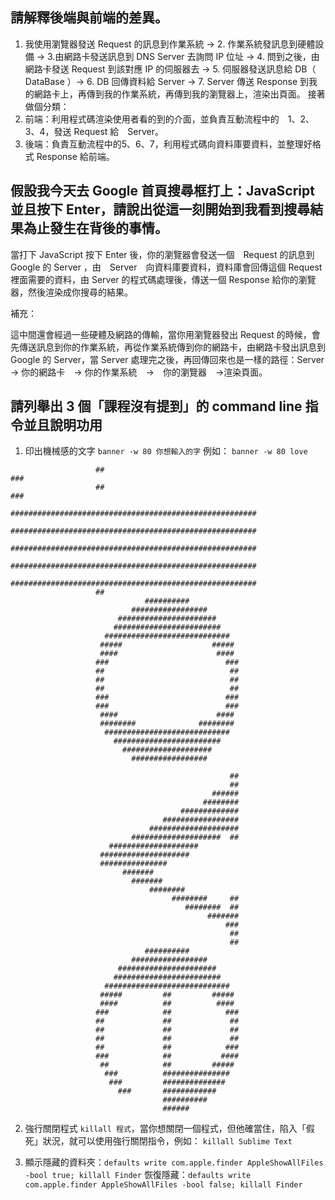 ## 請解釋後端與前端的差異。

1. 我使用瀏覽器發送 Request 的訊息到作業系統 → 2. 作業系統發訊息到硬體設備 → 3.由網路卡發送訊息到 DNS Server 去詢問 IP 位址 → 4. 問到之後，由網路卡發送 Request 到該對應 IP 的伺服器去 → 5. 伺服器發送訊息給 DB（ DataBase ）→ 6. DB 回傳資料給 Server → 7. Server 傳送 Response 到我的網路卡上，再傳到我的作業系統，再傳到我的瀏覽器上，渲染出頁面。
接著做個分類：
1. 前端：利用程式碼渲染使用者看的到的介面，並負責互動流程中的　1、2、3、4，發送 Request 給　Server。
2. 後端：負責互動流程中的5、6、7，利用程式碼向資料庫要資料，並整理好格式 Response 給前端。

## 假設我今天去 Google 首頁搜尋框打上：JavaScript 並且按下 Enter，請說出從這一刻開始到我看到搜尋結果為止發生在背後的事情。

當打下 JavaScript 按下 Enter 後，你的瀏覽器會發送一個　Request 的訊息到　Google 的 Server ，由　Server　向資料庫要資料，資料庫會回傳這個 Request 裡面需要的資料，由 Server 的程式碼處理後，傳送一個 Response 給你的瀏覽器，然後渲染成你搜尋的結果。

補充：

這中間還會經過一些硬體及網路的傳輸，當你用瀏覽器發出 Request 的時候，會先傳送訊息到你的作業系統，再從作業系統傳到你的網路卡，由網路卡發出訊息到 Google 的 Server，當 Server 處理完之後，再回傳回來也是一樣的路徑：Server -> 你的網路卡　-> 你的作業系統　->　你的瀏覽器　->渲染頁面。

## 請列舉出 3 個「課程沒有提到」的 command line 指令並且說明功用
1. 印出機械感的文字 `banner -w 80 你想輸入的字`
例如： `banner -w 80 love`
```
                   ##                                                  ###
                   ##                                                  ###
                   #######################################################
                   #######################################################
                   #######################################################
                   #######################################################
                   #######################################################
                   ##
                              ##########
                           #################
                        ######################
                       ########################
                     ############################
                    #####                    #####
                    ####                      ####
                   ###                          ###
                   ##                            ##
                   ##                            ##
                   ##                            ##
                   ###                          ###
                   ###                          ###
                    ####                      ####
                    ########              ########
                     ############################
                       ########################
                         ####################
                           #################

                                                 ##
                                                 ##
                                             ######
                                           ########
                                      #############
                                  #################
                               ####################
                           ####################  ##
                      ####################
                    ####################
                    ###############
                         #######
                           #######
                               ########
                                    ########     ##
                                       ########  ##
                                            #######
                                                ###
                                                 ##
                                                 ##
                              ##########
                           #################
                        ######################
                       ########################
                     ############################
                    #####         ##         #####
                    ####          ##          ####
                   ###            ##            ###
                   ##             ##             ##
                   ##             ##             ##
                   ##             ##             ##
                   ##             ##            ###
                   ###            ##           ####
                    ##            ##         #####
                     ###          ###############
                      ###         ##############
                        ###       ############
                                  ##########
                                  ######
```

2. 強行關閉程式 `killall 程式`，當你想關閉一個程式，但他確當住，陷入「假死」狀況，就可以使用強行關閉指令，例如：
`killall Sublime Text`

3. 顯示隱藏的資料夾：`defaults write com.apple.finder AppleShowAllFiles -bool true; killall Finder`
恢復隱藏：`defaults write com.apple.finder AppleShowAllFiles -bool false; killall Finder`